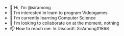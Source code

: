 - 👋 Hi, I’m @siramong
- 👀 I’m interested in learn to program Videogames
- 🌱 I’m currently learning Computer Science
- 💞️ I’m looking to collaborate on at the moment, nothing
- 📫 How to reach me: In Discord!: SirAmong#1868

<!---
siramong/siramong is a ✨ special ✨ repository because its `README.md` (this file) appears on your GitHub profile.
You can click the Preview link to take a look at your changes.
--->
